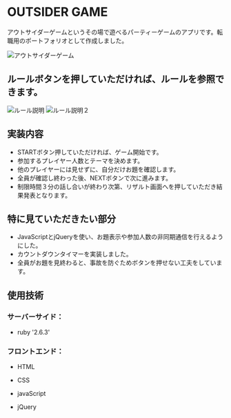 # OUTSIDER GAME

アウトサイダーゲームというその場で遊べるパーティーゲームのアプリです。転職用のポートフォリオとして作成しました。


![アウトサイダーゲーム ](https://i.gyazo.com/04ac50303906ab33084687d98b887a2c.png)

## ルールボタンを押していただければ、ルールを参照できます。

![ルール説明 ](https://i.gyazo.com/a41d7994f7c0936327a790bd17a7161b.png)
![ルール説明２ ](https://i.gyazo.com/a41d7994f7c0936327a790bd17a7161b.png)

## 実装内容

* STARTボタン押していただければ、ゲーム開始です。
* 参加するプレイヤー人数とテーマを決めます。
* 他のプレイヤーには見せずに、自分だけお題を確認します。
* 全員が確認し終わった後、NEXTボタンで次に進みます。
* 制限時間３分の話し合いが終わり次第、リザルト画面へを押していただき結果発表となります。

## 特に見ていただきたい部分

* JavaScriptとjQueryを使い、お題表示や参加人数の非同期通信を行えるようにした。
* カウントダウンタイマーを実装しました。
* 全員がお題を見終わると、事故を防ぐためボタンを押せない工夫をしています。

## 使用技術

### サーバーサイド：

* ruby '2.6.3'


### フロントエンド：

* HTML
* CSS

* javaScript
* jQuery